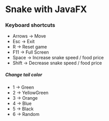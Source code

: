 # Snake with JavaFX


### Keyboard shortcuts
* Arrows → Move
* Esc → Exit
* R → Reset game
* F11 → Full Screen
* Space   → Increase snake speed / food price
* Shift → Decrease snake speed / food price
##### Change tail color
* 1 → Green
* 2 → YellowGreen
* 3 → Orange
* 4 → Blue
* 5 → Black
* 6 → Random